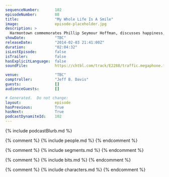 ```yaml
---
sequenceNumber:       102
episodeNumber:        88
title:                "My Whole Life Is A Smile"
image:                episode-placeholder.jpg
description: >
  Harmontown commemorates Phillip Seymour Hoffman, discusses happiness, takes a Sports Corner break and in Pathfinder, Laan-Ev introduces the gang to his friends.
showDate:             "TBC"
releaseDate:          "2014-02-03 21:41:00Z"
duration:             "02:04:32"
isLostEpisode:        false
isTrailer:            false
hasExplicitLanguage:  false
soundFile:            https://chtbl.com/track/E2288/traffic.megaphone.fm/STA8311092189.mp3?updated=1555717480

venue:                "TBC"
comptroller:          "Jeff B. Davis"
guests:               []
audienceGuests:       []

# Generated.  Do not change:
layout:               episode
hasPrevious:          True
hasNext:              True
podcastDynamiteId:    102
---
```


{% include podcastBlurb.md %}

{% comment %}
{% include people.md %}
{% endcomment %}

{% comment %}
{% include segments.md %}
{% endcomment %}

{% comment %}
{% include bits.md %}
{% endcomment %}

{% comment %}
{% include characters.md %}
{% endcomment %}
